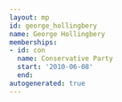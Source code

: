 ```yaml
---
layout: mp
id: george_hollingbery
name: George Hollingbery
memberships:
- id: con
  name: Conservative Party
  start: '2010-06-08'
  end: 
autogenerated: true
---
```

